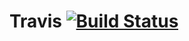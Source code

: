 # Travis [![Build Status](https://travis-ci.org/JonathanDWood/Travis.svg?branch=master)](https://travis-ci.org/JonathanDWood/Travis)


